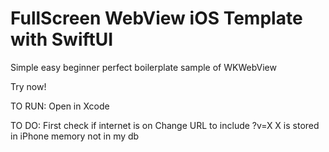 # FullScreen WebView iOS Template with SwiftUI

Simple easy beginner perfect boilerplate sample of WKWebView

Try now! 

TO RUN:
Open in Xcode

TO DO:
First check if internet is on
Change URL to include ?v=X
X is stored in iPhone memory not in my db 

